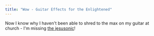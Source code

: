 ```yaml
---
title: "Wow - Guitar Effects for the Enlightened"
---
```

<p>Now I know why I haven't been able to shred to the max on my guitar at church - I'm missing <a href="https://www.jesusonic.com/">the jesusonic</a>!</p>
